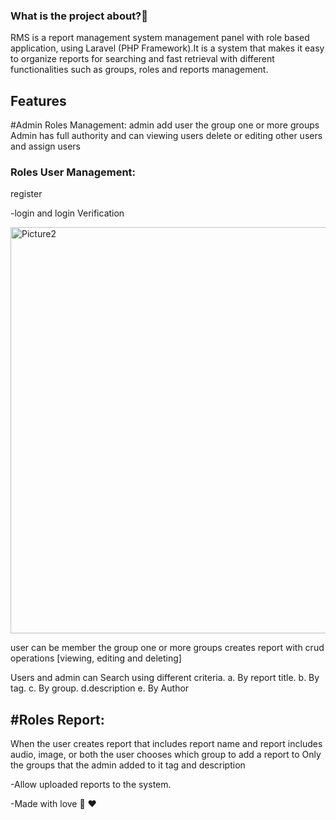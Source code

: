 

### What is the project about?🤔

RMS is a report management system
management panel with role based application, using Laravel (PHP Framework).It is a system that makes it easy to organize reports for searching and fast retrieval with different functionalities such as groups, roles and reports management.







## Features 

#Admin Roles Management:
admin add user the group one or more groups
Admin has full authority and can  viewing  users delete or editing other users and assign users




### Roles User Management:
register

-login and login Verification




<img width="650" alt="Picture2" src="https://user-images.githubusercontent.com/81470200/185773649-7a6be3f6-d359-49b5-9824-39336d944464.png">



user can be member the group one or more groups 
creates report with crud operations [viewing, editing and deleting]





 Users and admin can Search using different criteria.
 a. By report title.
 b. By tag.
 c. By group.
 d.description
 e. By Author





## #Roles Report:

When the user creates report that includes
  report name and report includes audio, image, or both
  the user chooses which group to add a report to
Only the groups that the admin added to it
tag and description

  -Allow uploaded reports to the system.























-Made with love 🫶 ❤


















